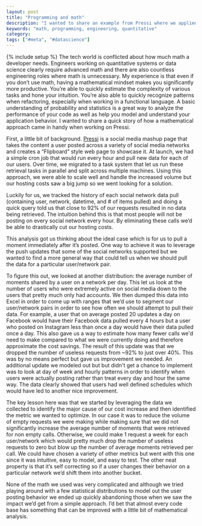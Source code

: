 ```yaml
---
layout: post
title: "Programming and math"
description: "I wanted to share an example from Pressi where we applied a quantitative approach to solve a problem."
keywords: "math, programming, engineering, quantitative"
category:
tags: ["#meta", "#datascience"]
---
```

{% include setup %}
The tech world is conflicted about how much math a developer needs. Engineers working on quantitative systems or data science clearly require advanced math and there are also countless engineering roles where math is unnecessary. My experience is that even if you don’t use math, having a mathematical mindset makes you significantly more productive. You’re able to quickly estimate the complexity of various tasks and hone your intuition. You’re also able to quickly recognize patterns when refactoring, especially when working in a functional language. A basic understanding of probability and statistics is a great way to analyze the performance of your code as well as help you model and understand your application behavior. I wanted to share a quick story of how a mathematical approach came in handy when working on Pressi.

First, a little bit of background. <a href="http://getpressi.com" target="_blank">Pressi</a> is a social media mashup page that takes the content a user posted across a variety of social media networks and creates a “Flipboard” style web page to showcase it. At launch, we had a simple cron job that would run every hour and pull new data for each of our users. Over time, we migrated to a task system that let us run these retrieval tasks in parallel and split across multiple machines. Using this approach, we were able to scale well and handle the increased volume but our hosting costs saw a big jump so we went looking for a solution.

Luckily for us, we tracked the history of each social network data pull (containing user, network, datetime, and # of items pulled) and doing a quick query told us that close to 92% of our requests resulted in no data being retrieved. The intuition behind this is that most people will not be posting on every social network every hour. By eliminating these calls we’d be able to drastically cut our hosting costs.

This analysis got us thinking about the ideal case which is for us to pull a moment immediately after it’s posted. One way to achieve it was to leverage the push updates that some of the social networks supported but we wanted to find a more general way that could tell us when we should pull the data for a particular user/network pair.

To figure this out, we looked at another distribution: the average number of moments shared by a user on a network per day. This let us look at the number of users who were extremely active on social media down to the users that pretty much only had accounts. We then dumped this data into Excel in order to come up with ranges that we’d use to segment our user/network pairs in order to see how often we should attempt to pull their data. For example, a user that on average posted 20 updates a day on Facebook would have their Facebook data pulled every 4 hours but a user who posted on Instagram less than once a day would have their data pulled once a day. This also gave us a way to estimate how many fewer calls we'd need to make compared to what we were currently doing and therefore approximate the cost savings. The result of this update was that we dropped the number of useless requests from ~92% to just over 40%. This was by no means perfect but gave us improvement we needed. An additional update we modeled out but but didn't get a chance to implement was to look at day of week and hourly patterns in order to identify when users were actually posting rather than treat every day and hour the same way. The data clearly showed that users had well defined schedules which would have led to another nice improvement.

The key lesson here was that we started by leveraging the data we collected to identify the major cause of our cost increase and then identified the metric we wanted to optimize. In our case it was to reduce the volume of empty requests we were making while making sure that we did not significantly increase the average number of moments that were retrieved for non empty calls. Otherwise, we could make 1 request a week for each user/network which would pretty much drop the number of useless requests to zero but blow up the number of average moments retrieved per call. We could have chosen a variety of other metrics but went with this one since it was intuitive, easy to model, and easy to test. The other neat property is that it’s self correcting so if a user changes their behavior on a particular network we’d shift them into another bucket.

None of the math we used was very complicated and although we tried playing around with a few statistical distributions to model out the user posting behavior we ended up quickly abandoning those when we saw the impact we’d get from a simple approach. I’d bet that almost every code base has something that can be improved with a little bit of mathematical analysis.
